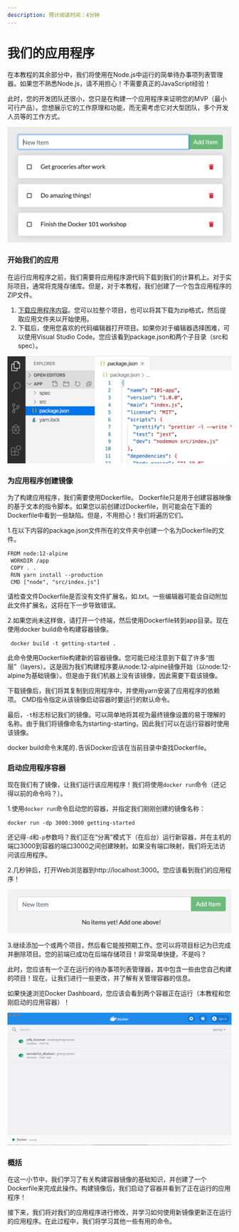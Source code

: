 ```yaml
---
description: 预计阅读时间：4分钟
---
```


# 我们的应用程序

在本教程的其余部分中，我们将使用在Node.js中运行的简单待办事项列表管理器。如果您不熟悉Node.js，请不用担心！不需要真正的JavaScript经验！

此时，您的开发团队还很小，您只是在构建一个应用程序来证明您的MVP（最小可行产品）。您想展示它的工作原理和功能，而无需考虑它对大型团队，多个开发人员等的工作方式。

![](../.gitbook/assets/image%20%282%29.png)

### 开始我们的应用

在运行应用程序之前，我们需要将应用程序源代码下载到我们的计算机上。对于实际项目，通常将克隆存储库。但是，对于本教程，我们创建了一个包含应用程序的ZIP文件。

1. [下载应用程序内容](https://github.com/docker/getting-started/tree/master/app)。您可以拉整个项目，也可以将其下载为zip格式，然后提取应用文件夹以开始使用。
2. 下载后，使用您喜欢的代码编辑器打开项目。如果你对于编辑器选择困难，可以使用Visual Studio Code。您应该看到package.json和两个子目录（src和spec）。

![](../.gitbook/assets/image%20%284%29.png)

### 为应用程序创建镜像

为了构建应用程序，我们需要使用Dockerfile。 Dockerfile只是用于创建容器映像的基于文本的指令脚本。如果您以前创建过Dockerfile，则可能会在下面的Dockerfile中看到一些缺陷。但是，不用担心！我们将遍历它们。

1.在以下内容的package.json文件所在的文件夹中创建一个名为Dockerfile的文件。

```text
FROM node:12-alpine
 WORKDIR /app
 COPY . .
 RUN yarn install --production
 CMD ["node", "src/index.js"]
```

请检查文件Dockerfile是否没有文件扩展名，如.txt。一些编辑器可能会自动附加此文件扩展名，这将在下一步导致错误。

2.如果您尚未这样做，请打开一个终端，然后使用Dockerfile转到app目录。现在使用docker build命令构建容器镜像。

```text
 docker build -t getting-started .
```

此命令使用Dockerfile构建新的容器镜像。您可能已经注意到下载了许多“图层”（layers）。这是因为我们构建程序要从node:12-alpine镜像开始（以node:12-alpine为基础镜像）。但是由于我们机器上没有该镜像，因此需要下载该镜像。

下载镜像后，我们将其复制到应用程序中，并使用yarn安装了应用程序的依赖项。 CMD指令指定从该镜像启动容器时要运行的默认命令。

最后，`-t`标志标记我们的镜像。可以简单地将其视为最终镜像设置的易于理解的名称。由于我们将镜像命名为starting-starting，因此我们可以在运行容器时使用该镜像。

 docker build命令末尾的`.`告诉Docker应该在当前目录中查找Dockerfile。

### 启动应用程序容器

现在我们有了镜像，让我们运行该应用程序！我们将使用`docker run`命令（还记得以前的命令吗？）。

1.使用`docker run`命令启动您的容器，并指定我们刚刚创建的镜像名称：

```text
docker run -dp 3000:3000 getting-started
```

还记得`-d`和`-p`参数吗？我们正在“分离”模式下（在后台）运行新容器，并在主机的端口3000到容器的端口3000之间创建映射。如果没有端口映射，我们将无法访问该应用程序。

2.几秒钟后，打开Web浏览器到http://localhost:3000。您应该看到我们的应用程序！

![](../.gitbook/assets/image%20%288%29.png)

3.继续添加一个或两个项目，然后看它能按预期工作。您可以将项目标记为已完成并删除项目。您的前端已成功在后端存储项目！非常简单快捷，不是吗？

此时，您应该有一个正在运行的待办事项列表管理器，其中包含一些由您自己构建的项目！现在，让我们进行一些更改，并了解有关管理容器的信息。

如果快速浏览Docker Dashboard，您应该会看到两个容器正在运行（本教程和您刚启动的应用容器）！

![](../.gitbook/assets/image%20%289%29.png)

### 概括

在这一小节中，我们学习了有关构建容器镜像的基础知识，并创建了一个Dockerfile来完成此操作。构建镜像后，我们启动了容器并看到了正在运行的应用程序！

接下来，我们将对我们的应用程序进行修改，并学习如何使用新镜像更新正在运行的应用程序。在此过程中，我们将学习其他一些有用的命令。



